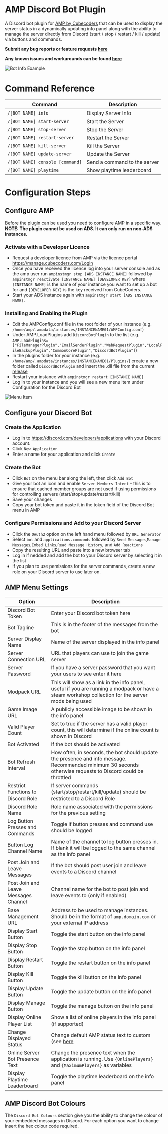 
# AMP Discord Bot Plugin

A Discord bot plugin for [AMP by Cubecoders](https://cubecoders.com/AMP) that can be used to display the server status in a dynamically updating info panel along with the ability to manage the server directly from Discord (start / stop / restart / kill / update) via buttons and commands.

**Submit any bug reports or feature requests [here](https://github.com/winglessraven/AMP-Discord-Bot/issues)**

**Any known issues and workarounds can be found [here](https://github.com/winglessraven/AMP-Discord-Bot/wiki/Known-Issues)**

![Bot Info Example](https://images2.imgbox.com/69/1b/o2IQILvX_o.png "Bot Info Example")

# Command Reference
| Command | Description                    |
| ------------- | ------------------------------ |
| `/[BOT NAME] info`      | Display Server Info  |
| `/[BOT NAME] start-server`   | Start the Server |
| `/[BOT NAME] stop-server`   | Stop the Server |
| `/[BOT NAME] restart-server`   | Restart the Server |
| `/[BOT NAME] kill-server`   | Kill the Server |
| `/[BOT NAME] update-server`   | Update the Server |
| `/[BOT NAME] console [command]`   | Send a command to the server |
| `/[BOT NAME] playtime`   | Show playtime leaderboard |
# Configuration Steps
## Configure AMP
Before the plugin can be used you need to configure AMP in a specific way.  **NOTE: The plugin cannot be used on ADS. It can only run on non-ADS instances.**
### Activate with a Developer Licence
* Request a developer licence from AMP via the licence portal https://manage.cubecoders.com/Login
* Once you have received the licence log into your server console and as the amp user run `ampinstmgr stop [ADS INSTANCE NAME]` followed by `ampinstmgr reactivate [INSTANCE NAME] [DEVELOPER KEY]`  where `[INSTANCE NAME]` is the name of your instance you want to set up a bot for and `[DEVELOPER KEY]` is the key received from CubeCoders.
* Start your ADS instance again with `ampinstmgr start [ADS INSTANCE NAME]`.

### Installing and Enabling the Plugin
* Edit the AMPConfig.conf file in the root folder of your instance (e.g. `/home/amp/.ampdata/instances/INSTANCENAME01/AMPConfig.conf`)
* Under AMP.LoadPlugins add `DiscordBotPlugin` to the list (e.g. `AMP.LoadPlugins=["FileManagerPlugin","EmailSenderPlugin","WebRequestPlugin","LocalFileBackupPlugin","CommonCorePlugin","DiscordBotPlugin"]`)
* In the plugins folder for your instance (e.g. `/home/amp/.ampdata/instances/INSTANCENAME01/Plugins/`) create a new folder called `DiscordBotPlugin` and insert the .dll file from the current [release](https://github.com/winglessraven/AMP-Discord-Bot/releases/latest "release")
* Restart your instance with `ampinstmgr restart [INSTANCE NAME]`
* Log in to your instance and you will see a new menu item under Configuration for the Discord Bot

![Menu Item](https://images2.imgbox.com/1f/1f/VHRYDACX_o.png "Menu Item")

## Configure your Discord Bot
### Create the Application
* Log in to https://discord.com/developers/applications with your Discord account.
* Click `New Application`
* Enter a name for your application and click `Create`

### Create the Bot
* Click `Bot` on the menu bar along the left, then click `Add Bot`
* Give your bot an icon and enable `Server Members Intent` – this is to ensure that cached member groups are not used if using permissions for controlling servers (start/stop/update/restart/kill)
* Save your changes
* Copy your bot token and paste it in the token field of the Discord Bot menu in AMP

### Configure Permissions and Add to your Discord Server
* Click the `OAuth2` option on the left hand menu followed by `URL Generator`
* Select `bot` and `applications.commands` followed by `Send Messages`,`Manage Messages`,`Embed Links`,`Read Message History`, and `Add Reactions`
* Copy the resulting URL and paste into a new browser tab
* Log in if nedded and add the bot to your Discord server by selecting it in the list
* If you plan to use pemissions for the server commands, create a new role on your Discord server to use later on.

## AMP Menu Settings
| Option | Description                    |
| ------------- | ------------------------------ |
|Discord Bot Token|Enter your Discord bot token here|
|Bot Tagline|This is in the footer of the messages from the bot|
|Server Display Name|Name of the server displayed in the info panel|
|Server Connection URL|URL that players can use to join the game server|
|Server Password|If you have a server password that you want your users to see enter it here|
|Modpack URL|This will show as a link in the info panel, useful if you are running a modpack or have a steam workshop collection for the server mods being used|
|Game Image URL|A publicly accessible image to be shown in the info panel|
|Valid Player Count|Set to true if the server has a valid player count, this will determine if the online count is shown in Discord|
|Bot Activated|If the bot should be activated|
|Bot Refresh Interval|How often, in seconds, the bot should update the presence and info message. Recommended minimum 30 seconds otherwise requests to Discord could be throttled|
|Restrict Functions to Discord Role|If server commands (start/stop/restart/kill/update) should be restricted to a Discord Role|
|Discord Role Name|Role name associated with the permissions for the previous setting|
|Log Button Presses and Commands|Toggle if button presses and command use should be logged|
|Button Log Channel Name|Name of the channel to log button presses in. If blank it will be logged to the same channel as the info panel|
|Post Join and Leave Messages|If the bot should post user join and leave events to a Discord channel|
|Post Join and Leave Messages Channel|Channel name for the bot to post join and leave events to (only if enabled)|
|Base Management URL|Address to be used to manage instances.  Should be in the format of `amp.domain.com` or your external IP address|
|Display Start Button|Toggle the start button on the info panel|
|Display Stop Button|Toggle the stop button on the info panel|
|Display Restart Button|Toggle the restart button on the info panel|
|Display Kill Button|Toggle the kill button on the info panel|
|Display Update Button|Toggle the update button on the info panel|
|Display Manage Button|Toggle the manage button on the info panel|
|Display Online Player List|Show a list of online players in the info panel (if supported)|
|Change Displayed Status|Change default AMP status text to custom (see [here](https://github.com/winglessraven/AMP-Discord-Bot/wiki/Changing-Application-State-Values-to-Custom-Text)|
|Online Server Bot Presence Text|Change the presence text when the application is running.  Use `{OnlinePlayers}` and `{MaximumPlayers}` as variables|
|Display Playtime Leaderboard|Toggle the playtime leaderboard on the info panel|

## AMP Discord Bot Colours
The `Discord Bot Colours` section give you the ability to change the colour of your embedded messages in Discord.  For each option you want to change insert the hex colour code required.
